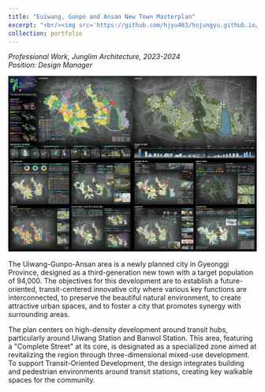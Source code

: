 ```yaml
---
title: "Euiwang, Gunpo and Ansan New Town Masterplan"
excerpt: "<br/><img src='https://github.com/hjyu483/hojungyu.github.io/blob/master/images/부분1.jpg?raw=true'>"
collection: portfolio
---
```

*Professional Work, Junglim Architecture, 2023-2024<br>Position: Design Manager*


<img src = 'https://github.com/hjyu483/hojungyu.github.io/blob/master/images/EGA_panel.png?raw=true'>


The Uiwang-Gunpo-Ansan area is a newly planned city in Gyeonggi Province, designed as a third-generation new town with a target population of 94,000. The objectives for this development are to establish a future-oriented, transit-centered innovative city where various key functions are interconnected, to preserve the beautiful natural environment, to create attractive urban spaces, and to foster a city that promotes synergy with surrounding areas.

The plan centers on high-density development around transit hubs, particularly around Uiwang Station and Banwol Station. This area, featuring a "Complete Street" at its core, is designated as a specialized zone aimed at revitalizing the region through three-dimensional mixed-use development. To support Transit-Oriented Development, the design integrates building and pedestrian environments around transit stations, creating key walkable spaces for the community.